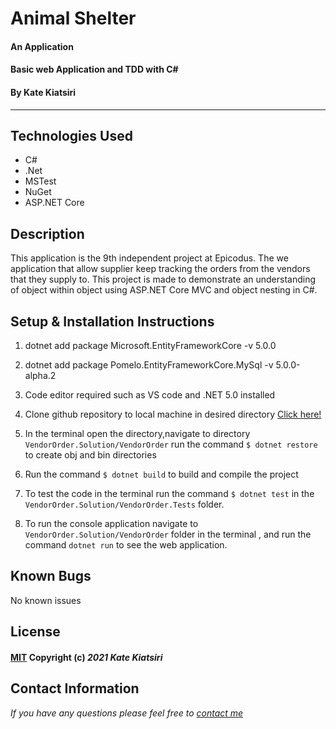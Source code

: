 # Animal Shelter

#### An Application 
#### Basic web Application and TDD with C# 
#### By Kate Kiatsiri
---

## Technologies Used

- C#
- .Net
- MSTest
- NuGet
- ASP.NET Core

## Description

This application is the 9th independent project at Epicodus. The we application that allow supplier keep tracking the orders from the vendors that they supply to. This project is made to demonstrate an understanding of object within object using ASP.NET Core MVC and object nesting in C#.

## Setup & Installation Instructions

1. dotnet add package Microsoft.EntityFrameworkCore -v 5.0.0
2. dotnet add package Pomelo.EntityFrameworkCore.MySql -v 5.0.0-alpha.2



1. Code editor required such as VS code and .NET 5.0 installed
2. Clone github repository to local machine in desired directory <a href="https://github.com/keidsiri/VendorOrder.Solution"> Click here! </a>
3. In the terminal open the directory,navigate to directory `VendorOrder.Solution/VendorOrder` run the command `$ dotnet restore` to create obj and bin directories
4. Run the command `$ dotnet build` to build and compile the project
5. To test the code in the terminal run the command `$ dotnet test` in the `VendorOrder.Solution/VendorOrder.Tests` folder.
6. To run the console application navigate to `VendorOrder.Solution/VendorOrder` folder in the terminal , and run the command `dotnet run` to see the web application.


## Known Bugs

No known issues

## License

#### [MIT](https://opensource.org/licenses/MIT) Copyright (c) _2021_ _Kate Kiatsiri_

## Contact Information

_If you have any questions please feel free to [contact me](mailto:keidsiri@gmail.com)_

